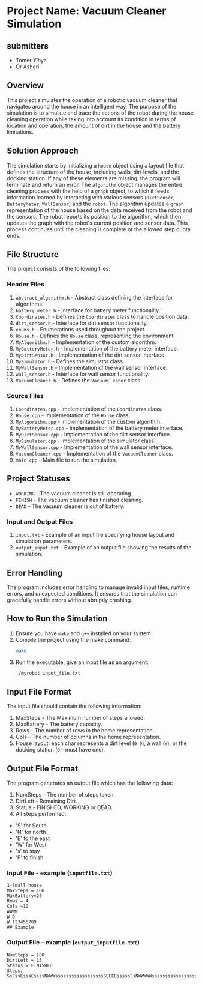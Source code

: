 # Project Name: Vacuum Cleaner Simulation

## submitters
- Tomer Yihya
- Or Asheri

## Overview
This project simulates the operation of a robotic vacuum cleaner that navigates around the house in an intelligent way. The purpose of the simulation is to simulate and trace the actions of the robot during the house cleaning operation while taking into account its condition in terms of location and operation, the amount of dirt in the house and the battery limitations.

## Solution Approach
The simulation starts by initializing a `house` object using a layout file that defines the structure of the house, including walls, dirt levels, and the docking station. If any of these elements are missing, the program will terminate and return an error. 
The `algorithm` object manages the entire cleaning process with the help of a `graph` object, to which it feeds information learned by interacting with various sensors (`DirtSensor`, `BatteryMeter`, `WallSensor`) and the `robot`. The algorithm updates a `graph` representation of the house based on the data received from the robot and the sensors. The robot reports its position to the algorithm, which then updates the graph with the robot's current position and sensor data. This process continues until the cleaning is complete or the allowed step quota ends.


## File Structure
The project consists of the following files:

### Header Files
1. `abstract_algorithm.h` - Abstract class defining the interface for algorithms.
2. `battery_meter.h` - Interface for battery meter functionality.
3. `Coordinates.h` - Defines the `Coordinates` class to handle position data.
4. `dirt_sensor.h` - Interface for dirt sensor functionality.
5. `enums.h` - Enumerations used throughout the project.
6. `House.h` - Defines the `House` class, representing the environment.
7. `MyAlgorithm.h` - Implementation of the custom algorithm.
8. `MyBatteryMeter.h` - Implementation of the battery meter interface.
9. `MyDirtSensor.h` - Implementation of the dirt sensor interface.
10. `MySimulator.h` - Defines the simulator class.
11. `MyWallSensor.h` - Implementation of the wall sensor interface.
12. `wall_sensor.h` - Interface for wall sensor functionality.
13. `VacuumCleaner.h` - Defines the `VacuumCleaner` class.

### Source Files
1. `Coordinates.cpp` - Implementation of the `Coordinates` class.
2. `House.cpp` - Implementation of the `House` class.
3. `MyAlgorithm.cpp` - Implementation of the custom algorithm.
4. `MyBatteryMeter.cpp` - Implementation of the battery meter interface.
5. `MyDirtSensor.cpp` - Implementation of the dirt sensor interface.
6. `MySimulator.cpp` - Implementation of the simulator class.
7. `MyWallSensor.cpp` - Implementation of the wall sensor interface.
8. `VacuumCleaner.cpp` - Implementation of the `VacuumCleaner` class.
9. `main.cpp` - Main file to run the simulation.

## Project Statuses
- `WORKING` - The vacuum cleaner is still operating.
- `FINISH` - The vacuum cleaner has finished cleaning.
- `DEAD` - The vacuum cleaner is out of battery.

### Input and Output Files
1. `input.txt` - Example of an input file specifying house layout and simulation parameters.
2. `output_input.txt` - Example of an output file showing the results of the simulation.

## Error Handling
The program includes error handling to manage invalid input files, runtime errors, and unexpected conditions.
It ensures that the simulation can gracefully handle errors without abruptly crashing.

## How to Run the Simulation
1. Ensure you have `make` and `g++` installed on your system.
2. Compile the project using the make command:
   ```sh
   make
   ```
3. Run the executable, give an input file as an argument:
   ```sh
   ./myrobot input_file.txt
   ```

## Input File Format

The input file should contain the following information:
1. MaxSteps - The Maximum number of steps allowed.
2. MaxBattery - The battery capacity. 
3. Rows - The number of rows in the home representation.
4. Cols - The number of columns in the home representation.
5. House layout:
   each char represents a dirt level (`0-9`), a wall (`W`), or the docking station (`D` - must have one).

## Output File Format
The program generates an output file which has the following data:
1. NumSteps - The number of steps taken.
2. DirtLeft - Remaining Dirt.
3. Status - FINISHED, WORKING or DEAD.
4. All steps performed:
- 'S' for South
- 'N' for north
- 'E' to the east
- 'W' for West
- 's' to stay
- 'F' to finish

### Input File - example (`inputfile.txt`)
```
1-Small house
MaxSteps = 100
MaxBattery=20
Rows = 4
Cols =10
WWWW
W D
W 123456789
## Example
```
### Output File - example (`output_inputfile.txt`)
```
NumSteps = 100
DirtLeft = 15
Status = FINISHED
Steps:
SsEssEsssEssssNWWWssssssssssssssssssSEEEEsssssEsNWWWWWssssssssssssssssssSEEEEEsssssENWWWWWWsssssssss
```

